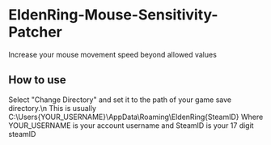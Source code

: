 # EldenRing-Mouse-Sensitivity-Patcher
Increase your mouse movement speed beyond allowed values


## How to use
Select "Change Directory" and set it to the path of your game save directory.\n
This is usually C:\Users\{YOUR_USERNAME}\AppData\Roaming\EldenRing\{SteamID}
Where YOUR_USERNAME is your account username and SteamID is your 17 digit steamID
